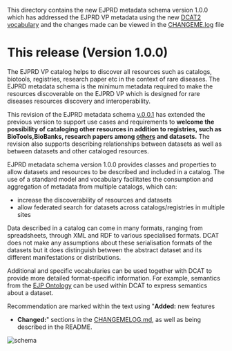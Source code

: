 This directory contains the new EJPRD metadata schema version 1.0.0 which has addressed the EJPRD VP metadata using the new [DCAT2 vocabulary](https://www.w3.org/TR/vocab-dcat-2/) and the changes made can be viewed in the [CHANGEME.log](https://github.com/ejp-rd-vp/resource-metadata-schema/blob/dev-branch/ejprd-vp_catalog_model/versions/ejprdVPMetadataSchema-1.0.0/docs/CHANGELOG.md) file

# This release (Version 1.0.0)

The EJPRD VP catalog helps to discover all resources such as catalogs, biotools, registries, research paper etc in the context of rare diseases. The EJPRD metadata schema is the minimum metadata required to make the resources discoverable on the EJPRD VP which is designed for rare diseases resources discovery and interoperability.  

This revision of the EJPRD metadata schema [v.0.0.1](https://github.com/ejp-rd-vp/resource-metadata-schema/blob/dev-branch/ejprd-vp_catalog_model/versions/ejprdVPMetadataSchema-0.0.1/README.md) has extended the previous version to support use cases and requirements to **welcome the possibility of cataloging other resources in addition to registries, such as BioTools,BioBanks, research papers among [others](https://github.com/ejp-rd-vp/resource-metadata-schema/blob/dev-branch/ejprd-vp_catalog_model/versions/ejprdVPMetadataSchema-1.0.0/docs/ejprdVPMetadataSchema-1.0.0_diagrams/ejprd-resources.png) and datasets.** The revision also supports describing relationships between datasets as well as between datasets and other cataloged resources.

EJPRD metadata schema version 1.0.0 provides classes and properties to allow datasets and resources to be described and included in a catalog. The use of a standard model and vocabulary facilitates the consumption and aggregation of metadata from multiple catalogs, which can:

* increase the discoverability of resources and datasets
* allow federated search for datasets across catalogs/registries in multiple sites

Data described in a catalog can come in many formats, ranging from spreadsheets, through XML and RDF to various specialised formats. DCAT does not make any assumptions about these serialisation formats of the datasets but it does distinguish between the abstract dataset and its different manifestations or distributions.


Additional and specific vocabularies can be used together with DCAT to provide more detailed format-specific information. For example, semantics from the [EJP Ontology](https://github.com/EBISPOT/EJP-Ontology/releases/tag/19-11-2019) can be used within DCAT to express semantics about a dataset.


 Recommendation are marked within the text using "**Added:** new features

 * **Changed:**" sections in the [CHANGEMELOG.md](https://github.com/ejp-rd-vp/resource-metadata-schema/blob/dev-branch/ejprd-vp_catalog_model/versions/ejprdVPMetadataSchema-1.0.0/docs/CHANGELOG.md), as well as being described in the README.

![schema](https://github.com/ejp-rd-vp/resource-metadata-schema/blob/dev-branch/ejprd-vp_catalog_model/versions/ejprdVPMetadataSchema-1.0.0/docs/ejprdVPMetadataSchema-1.0.0_diagrams/VP_Model.png)
